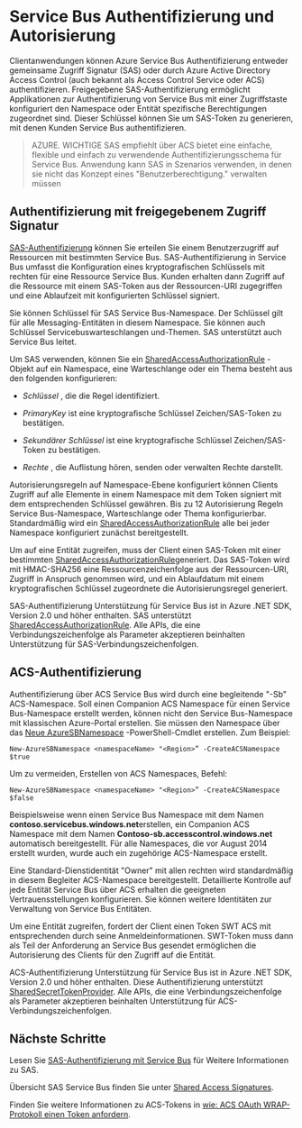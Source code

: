 <properties 
    pageTitle="Service Bus Authentifizierung und Autorisierung | Microsoft Azure"
    description="Übersicht über freigegebene Access Signatur (SAS)-Authentifizierung."
    services="service-bus"
    documentationCenter="na"
    authors="sethmanheim"
    manager="timlt"
    editor="" />
<tags 
    ms.service="service-bus"
    ms.devlang="na"
    ms.topic="article"
    ms.tgt_pltfrm="na"
    ms.workload="na"
    ms.date="10/03/2016"
    ms.author="sethm" />

# <a name="service-bus-authentication-and-authorization"></a>Service Bus Authentifizierung und Autorisierung

Clientanwendungen können Azure Service Bus Authentifizierung entweder gemeinsame Zugriff Signatur (SAS) oder durch Azure Active Directory Access Control (auch bekannt als Access Control Service oder ACS) authentifizieren. Freigegebene SAS-Authentifizierung ermöglicht Applikationen zur Authentifizierung von Service Bus mit einer Zugriffstaste konfiguriert den Namespace oder Entität spezifische Berechtigungen zugeordnet sind. Dieser Schlüssel können Sie um SAS-Token zu generieren, mit denen Kunden Service Bus authentifizieren.

>AZURE. WICHTIGE SAS empfiehlt über ACS bietet eine einfache, flexible und einfach zu verwendende Authentifizierungsschema für Service Bus. Anwendung kann SAS in Szenarios verwenden, in denen sie nicht das Konzept eines "Benutzerberechtigung." verwalten müssen

## <a name="shared-access-signature-authentication"></a>Authentifizierung mit freigegebenem Zugriff Signatur

[SAS-Authentifizierung](service-bus-sas-overview.md) können Sie erteilen Sie einem Benutzerzugriff auf Ressourcen mit bestimmten Service Bus. SAS-Authentifizierung in Service Bus umfasst die Konfiguration eines kryptografischen Schlüssels mit rechten für eine Ressource Service Bus. Kunden erhalten dann Zugriff auf die Ressource mit einem SAS-Token aus der Ressourcen-URI zugegriffen und eine Ablaufzeit mit konfigurierten Schlüssel signiert.

Sie können Schlüssel für SAS Service Bus-Namespace. Der Schlüssel gilt für alle Messaging-Entitäten in diesem Namespace. Sie können auch Schlüssel Servicebuswarteschlangen und-Themen. SAS unterstützt auch Service Bus leitet.

Um SAS verwenden, können Sie ein [SharedAccessAuthorizationRule](https://msdn.microsoft.com/library/azure/microsoft.servicebus.messaging.sharedaccessauthorizationrule.aspx) -Objekt auf ein Namespace, eine Warteschlange oder ein Thema besteht aus den folgenden konfigurieren:

- *Schlüssel* , die die Regel identifiziert.

- *PrimaryKey* ist eine kryptografische Schlüssel Zeichen/SAS-Token zu bestätigen.

- *Sekundärer Schlüssel* ist eine kryptografische Schlüssel Zeichen/SAS-Token zu bestätigen.

- *Rechte* , die Auflistung hören, senden oder verwalten Rechte darstellt.

Autorisierungsregeln auf Namespace-Ebene konfiguriert können Clients Zugriff auf alle Elemente in einem Namespace mit dem Token signiert mit dem entsprechenden Schlüssel gewähren. Bis zu 12 Autorisierung Regeln Service Bus-Namespace, Warteschlange oder Thema konfigurierbar. Standardmäßig wird ein [SharedAccessAuthorizationRule](https://msdn.microsoft.com/library/azure/microsoft.servicebus.messaging.sharedaccessauthorizationrule.aspx) alle bei jeder Namespace konfiguriert zunächst bereitgestellt.

Um auf eine Entität zugreifen, muss der Client einen SAS-Token mit einer bestimmten [SharedAccessAuthorizationRule](https://msdn.microsoft.com/library/azure/microsoft.servicebus.messaging.sharedaccessauthorizationrule.aspx)generiert. Das SAS-Token wird mit HMAC-SHA256 eine Ressourcenzeichenfolge aus der Ressourcen-URI, Zugriff in Anspruch genommen wird, und ein Ablaufdatum mit einem kryptografischen Schlüssel zugeordnete die Autorisierungsregel generiert.

SAS-Authentifizierung Unterstützung für Service Bus ist in Azure .NET SDK, Version 2.0 und höher enthalten. SAS unterstützt [SharedAccessAuthorizationRule](https://msdn.microsoft.com/library/azure/microsoft.servicebus.messaging.sharedaccessauthorizationrule.aspx). Alle APIs, die eine Verbindungszeichenfolge als Parameter akzeptieren beinhalten Unterstützung für SAS-Verbindungszeichenfolgen.

## <a name="acs-authentication"></a>ACS-Authentifizierung

Authentifizierung über ACS Service Bus wird durch eine begleitende "-Sb" ACS-Namespace. Soll einen Companion ACS Namespace für einen Service Bus-Namespace erstellt werden, können nicht den Service Bus-Namespace mit klassischen Azure-Portal erstellen. Sie müssen den Namespace über das [Neue AzureSBNamespace](https://msdn.microsoft.com/library/azure/dn495165.aspx) -PowerShell-Cmdlet erstellen. Zum Beispiel:

```
New-AzureSBNamespace <namespaceName> "<Region>” -CreateACSNamespace $true
```

Um zu vermeiden, Erstellen von ACS Namespaces, Befehl:

```
New-AzureSBNamespace <namespaceName> "<Region>” -CreateACSNamespace $false
```

Beispielsweise wenn einen Service Bus Namespace mit dem Namen **contoso.servicebus.windows.net**erstellen, ein Companion ACS Namespace mit dem Namen **Contoso-sb.accesscontrol.windows.net** automatisch bereitgestellt. Für alle Namespaces, die vor August 2014 erstellt wurden, wurde auch ein zugehörige ACS-Namespace erstellt.

Eine Standard-Dienstidentität "Owner" mit allen rechten wird standardmäßig in diesem Begleiter ACS-Namespace bereitgestellt. Detaillierte Kontrolle auf jede Entität Service Bus über ACS erhalten die geeigneten Vertrauensstellungen konfigurieren. Sie können weitere Identitäten zur Verwaltung von Service Bus Entitäten.

Um eine Entität zugreifen, fordert der Client einen Token SWT ACS mit entsprechenden durch seine Anmeldeinformationen. SWT-Token muss dann als Teil der Anforderung an Service Bus gesendet ermöglichen die Autorisierung des Clients für den Zugriff auf die Entität.

ACS-Authentifizierung Unterstützung für Service Bus ist in Azure .NET SDK, Version 2.0 und höher enthalten. Diese Authentifizierung unterstützt [SharedSecretTokenProvider](https://msdn.microsoft.com/library/azure/microsoft.servicebus.sharedsecrettokenprovider.aspx). Alle APIs, die eine Verbindungszeichenfolge als Parameter akzeptieren beinhalten Unterstützung für ACS-Verbindungszeichenfolgen.

## <a name="next-steps"></a>Nächste Schritte

Lesen Sie [SAS-Authentifizierung mit Service Bus](service-bus-shared-access-signature-authentication.md) für Weitere Informationen zu SAS.

Übersicht SAS Service Bus finden Sie unter [Shared Access Signatures](service-bus-sas-overview.md).

Finden Sie weitere Informationen zu ACS-Tokens in [wie: ACS OAuth WRAP-Protokoll einen Token anfordern](https://msdn.microsoft.com/library/hh674475.aspx).



